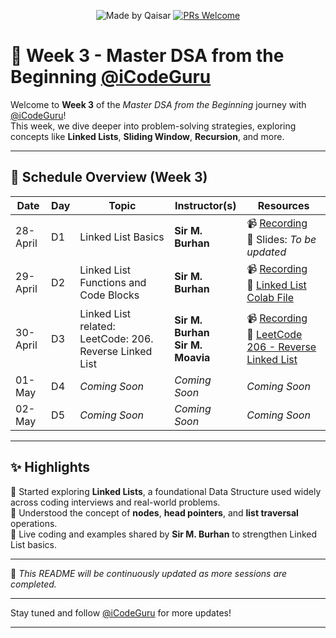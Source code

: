 <div align="center">

![Made by Qaisar](https://img.shields.io/badge/Made%20by-Qaisar%20Abbas-blueviolet)
[![PRs Welcome](https://img.shields.io/badge/PRs-welcome-brightgreen.svg?style=flat-square)](http://makeapullrequest.com)

</div>

# 📘 Week 3 - Master DSA from the Beginning [@iCodeGuru](https://www.linkedin.com/company/icode-guru/posts/?feedView=all)

Welcome to **Week 3** of the *Master DSA from the Beginning* journey with [@iCodeGuru](https://www.linkedin.com/company/icode-guru/posts/?feedView=all)!  
This week, we dive deeper into problem-solving strategies, exploring concepts like **Linked Lists**, **Sliding Window**, **Recursion**, and more.

---

## 📅 Schedule Overview (Week 3)

| Date      | Day | Topic                   | Instructor(s)     | Resources |
|-----------|-----|--------------------------|-------------------|-----------|
| 28-April  | D1  | Linked List Basics        | **Sir M. Burhan**  | 📹 [Recording](https://www.facebook.com/iCodeguru/videos/1333259297901325/) <br>📄 Slides: *To be updated* |
| 29-April  | D2  | Linked List Functions and Code Blocks             | **Sir M. Burhan**     | 📹 [Recording](https://www.facebook.com/iCodeguru/videos/591708290588232/) <br>📄 [Linked List Colab File](https://colab.research.google.com/drive/1JOeufk4BkKaDHaHHt_WziCu-4K6m_4Wv?usp=sharing) |
| 30-April  | D3  | Linked List related: LeetCode: 206. Reverse Linked List | **Sir M. Burhan** <br>**Sir M. Moavia** | 📹 [Recording](https://www.facebook.com/iCodeguru/videos/9698182506927309/) <br>🔗 [LeetCode 206 - Reverse Linked List](https://leetcode.com/problems/reverse-linked-list/) |
| 01-May    | D4  | *Coming Soon*             | *Coming Soon*     | *Coming Soon* |
| 02-May    | D5  | *Coming Soon*             | *Coming Soon*     | *Coming Soon* |

---

## ✨ Highlights
🔹 Started exploring **Linked Lists**, a foundational Data Structure used widely across coding interviews and real-world problems.  
🔹 Understood the concept of **nodes**, **head pointers**, and **list traversal** operations.  
🔹 Live coding and examples shared by **Sir M. Burhan** to strengthen Linked List basics.  

---

📌 *This README will be continuously updated as more sessions are completed.*

---

Stay tuned and follow [@iCodeGuru](https://www.linkedin.com/company/icode-guru/posts/?feedView=all) for more updates!

---
